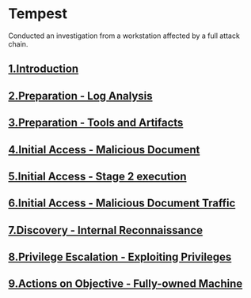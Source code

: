 # Tempest
Conducted an investigation from a workstation affected by a full attack chain.

## <a href="https://github.com/Modern-Wizard/Introduction">1.Introduction </a>

## <a href="https://github.com/Modern-Wizard/Preparation---Log-Analysis">2.Preparation - Log Analysis  </a>

## <a href="">3.Preparation - Tools and Artifacts  </a>

## <a href="">4.Initial Access - Malicious Document </a>

## <a href="">5.Initial Access - Stage 2 execution</a>

## <a href="">6.Initial Access - Malicious Document Traffic </a>

## <a href="">7.Discovery - Internal Reconnaissance </a>

## <a href="">8.Privilege Escalation - Exploiting Privileges</a>

## <a href="">9.Actions on Objective - Fully-owned Machine</a>








